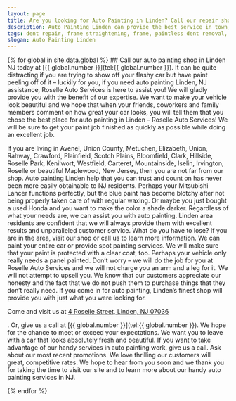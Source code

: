 ```yaml
---
layout: page
title: Are you looking for Auto Painting in Linden? Call our repair shop located in NJ.
description: Auto Painting Linden can provide the best service in town, Call Auto Painting Linden, NJ today for your Auto Painting Linden needs.
tags: dent repair, frame straightening, frame, paintless dent removal, auto paint, painting, dent removal, auto body, repair, dent, removal, shop, linden, new jersey, nj, auto collission
slogan: Auto Painting Linden
---
```


<section>
{% for global in site.data.global %}
## Call our auto painting shop in Linden NJ today at [{{ global.number }}](tel:{{ global.number }}).
It can be quite distracting if you are trying to show off your flashy car but have paint peeling off of it – luckily for you, if you need auto painting Linden, NJ assistance, Roselle Auto Services is here to assist you! We will gladly provide you with the benefit of our expertise. We want to make your vehicle look beautiful and we hope that when your friends, coworkers and family members comment on how great your car looks, you will tell them that you chose the best place for auto painting in Linden – Roselle Auto Services! We will be sure to get your paint job finished as quickly as possible while doing an excellent job.

If you are living in Avenel, Union County, Metuchen, Elizabeth, Union, Rahway, Crawford, Plainfield, Scotch Plains, Bloomfield, Clark, Hillside, Roselle Park, Kenilwort, Westfield, Carteret, Mountainside, Iselin, Irvington, Roselle or beautiful Maplewood, New Jersey, then you are not far from our shop. Auto painting Linden help that you can trust and count on has never been more easily obtainable to NJ residents. Perhaps your Mitsubishi Lancer functions perfectly, but the blue paint has become blotchy after not being properly taken care of with regular waxing. Or maybe you just bought a used Honda and you want to make the color a shade darker. Regardless of what your needs are, we can assist you with auto painting. Linden area residents are confident that we will always provide them with excellent results and unparalleled customer service. What do you have to lose? If you are in the area, visit our shop or call us to learn more information. We can paint your entire car or provide spot painting services. We will make sure that your paint is protected with a clear coat, too. Perhaps your vehicle only really needs a panel painted. Don’t worry – we will do the job for you at Roselle Auto Services and we will not charge you an arm and a leg for it. We will not attempt to upsell you. We know that our customers appreciate our honesty and the fact that we do not push them to purchase things that they don’t really need. If you come in for auto painting, Linden’s finest shop will provide you with just what you were looking for. 

Come and visit us at [4 Roselle Street, Linden, NJ 07036](https://www.google.com/maps/place/Roselle+Auto+Services+Inc+-+Linden,+NJ/@40.635433,-74.246247,17z/data=!4m7!1m4!3m3!1s0x89c3b2e1928866e5:0xe440b805db07d78e!2sRoselle+Auto+Services+Inc+-+Linden,+NJ!3b1!3m1!1s0x89c3b2e1928866e5:0xe440b805db07d78e)
</section>. Or, give us a call at [{{ global.number }}](tel:{{ global.number }}). We hope for the chance to meet or exceed your expectations. We want you to leave with a car that looks absolutely fresh and beautiful. If you want to take advantage of our handy services in auto painting work, give us a call. Ask about our most recent promotions. We love thrilling our customers will great, competitive rates. We hope to hear from you soon and we thank you for taking the time to visit our site and to learn more about our handy auto painting services in NJ.

{% endfor %}
</section>